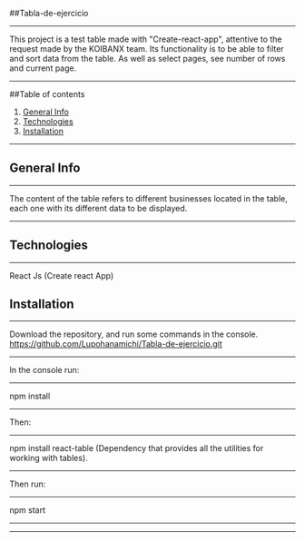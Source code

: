 ##Tabla-de-ejercicio
***
This project is a test table made with "Create-react-app", attentive to the request made by the KOIBANX team. Its functionality is to be able to filter and sort data from the table. As well as select pages, see number of rows and current page.
***
##Table of contents
1. [General Info](#general-info)
2. [Technologies](#technologies)
3. [Installation](#installation)
***
## General Info
***
The content of the table refers to different businesses located in the table, each one with its different data to be displayed.
***
## Technologies
***
React Js (Create react App)
## Installation
***
Download the repository, and run some commands in the console.
https://github.com/Lupohanamichi/Tabla-de-ejercicio.git
***
In the console run:
***
npm install 
***
Then:
***
npm install react-table (Dependency that provides all the utilities for working with tables).
***
Then run:
***
npm start 
***
***
